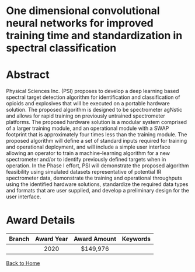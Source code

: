 
One dimensional convolutional neural networks for improved training time and standardization in spectral classification
=======================================================================================================================

# Abstract


Physical Sciences Inc. (PSI) proposes to develop a deep learning based spectral target detection algorithm for identification and classification of opioids and explosives that will be executed on a portable hardware solution. The proposed algorithm is designed to be spectrometer agNstic and allows for rapid training on previously untrained spectrometer platforms. The proposed hardware solution is a modular system comprised of a larger training module, and an operational module with a SWAP footprint that is approximately four times less than the training module. The proposed algorithm will define a set of standard inputs required for training and operational deployment, and will include a simple user interface allowing an operator to train a machine-learning algorithm for a new spectrometer and/or to identify previously defined targets when in operation. In the Phase I effort, PSI will demonstrate the proposed algorithm feasibility using simulated datasets representative of potential IR spectrometer data, demonstrate the training and operational throughputs using the identified hardware solutions, standardize the required data types and formats that are user supplied, and develop a preliminary design for the user interface.  

# Award Details

|Branch|Award Year|Award Amount|Keywords|
| :---: | :---: | :---: | :---: |
||2020|$149,976||
  
  


[Back to Home](https://github.com/chrischow/dod_sbir_awards/Reports/JT/#604)